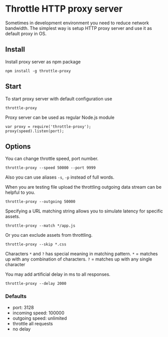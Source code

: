 # Throttle HTTP proxy server

Sometimes in development environment you need to reduce network bandwidth.
The simplest way is setup HTTP proxy server and use it as default proxy in OS.

## Install

Install proxy server as npm package

    npm install -g throttle-proxy

## Start

To start proxy server with default configuration use

    throttle-proxy

Proxy server can be used as regular Node.js module

    var proxy = require('throttle-proxy');
    proxy(speed).listen(port);

## Options

You can change throttle speed, port number.

    throttle-proxy --speed 50000 --port 9999

Also you can use aliases `-s`, `-p` instead of full words.

When you are testing file upload the throttling outgoing data stream can be helpful to you.

	throttle-proxy --outgoing 50000

Specifying a URL matching string allows you to simulate latency for specific assets.

    throttle-proxy --match */app.js

Or you can exclude assets from throttling.

    throttle-proxy --skip *.css

Characters `*` and `?` has special meaning in matching pattern.
`*` = matches up with any combination of characters.
`?` = matches up with any single character

You may add artificial delay in ms to all responses.

    throttle-proxy --delay 2000

### Defaults

 * port: 3128
 * incoming speed: 100000
 * outgoing speed: unlimited
 * throttle all requests
 * no delay
